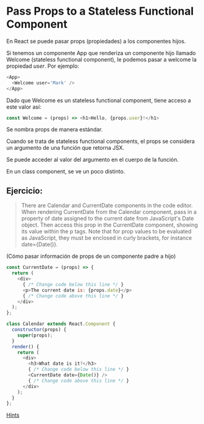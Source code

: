 # Pass Props to a Stateless Functional Component

En React se puede pasar props (propiedades) a los componentes hijos.

Si tenemos un componente App que renderiza un componente hijo llamado Welcome (stateless functional component), le podemos pasar a welcome la propiedad *user*. Por ejemplo:

```js
<App>
  <Welcome user='Mark' />
</App>
```

Dado que Welcome es un stateless functional component, tiene acceso a este valor así:

```js
const Welcome = (props) => <h1>Hello, {props.user}!</h1>
```

Se nombra props de manera estándar.

Cuando se trata de stateless functional components, el props se considera un argumento de una función que retorna JSX.

Se puede acceder al valor del argumento en el cuerpo de la función.

En un class component, se ve un poco distinto.

## Ejercicio:

> There are Calendar and CurrentDate components in the code editor. When rendering CurrentDate from the Calendar component, pass in a property of date assigned to the current date from JavaScript's Date object. Then access this prop in the CurrentDate component, showing its value within the p tags. Note that for prop values to be evaluated as JavaScript, they must be enclosed in curly brackets, for instance date={Date()}.

(Cómo pasar información de props de un componente padre a hijo)

```js
const CurrentDate = (props) => {
  return (
    <div>
      { /* Change code below this line */ }
      <p>The current date is: {props.date}</p>
      { /* Change code above this line */ }
    </div>
  );
};

class Calendar extends React.Component {
  constructor(props) {
    super(props);
  }
  render() {
    return (
      <div>
        <h3>What date is it?</h3>
        { /* Change code below this line */ }
        <CurrentDate date={Date()} />
        { /* Change code above this line */ }
      </div>
    );
  }
};

```

[Hints](https://www.freecodecamp.org/learn/front-end-libraries/react/pass-props-to-a-stateless-functional-component)